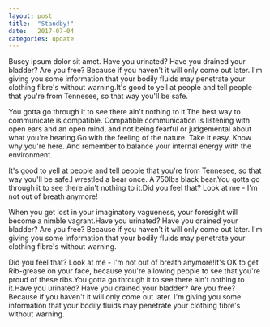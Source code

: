 ```yaml
---
layout: post
title:  "Standby!"
date:   2017-07-04
categories: update
---
```

Busey ipsum dolor sit amet. Have you urinated? Have you drained your bladder? Are you free? Because if you haven't it will only come out later. I'm giving you some information that your bodily fluids may penetrate your clothing fibre's without warning.It's good to yell at people and tell people that you're from Tennesee, so that way you'll be safe.

You gotta go through it to see there ain't nothing to it.The best way to communicate is compatible. Compatible communication is listening with open ears and an open mind, and not being fearful or judgemental about what you're hearing.Go with the feeling of the nature. Take it easy. Know why you're here. And remember to balance your internal energy with the environment.

It's good to yell at people and tell people that you're from Tennesee, so that way you'll be safe.I wrestled a bear once. A 750lbs black bear.You gotta go through it to see there ain't nothing to it.Did you feel that? Look at me - I'm not out of breath anymore!

When you get lost in your imaginatory vagueness, your foresight will become a nimble vagrant.Have you urinated? Have you drained your bladder? Are you free? Because if you haven't it will only come out later. I'm giving you some information that your bodily fluids may penetrate your clothing fibre's without warning.

Did you feel that? Look at me - I'm not out of breath anymore!It's OK to get Rib-grease on your face, because you're allowing people to see that you're proud of these ribs.You gotta go through it to see there ain't nothing to it.Have you urinated? Have you drained your bladder? Are you free? Because if you haven't it will only come out later. I'm giving you some information that your bodily fluids may penetrate your clothing fibre's without warning. 
